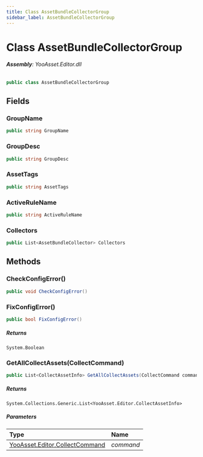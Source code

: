 ```yaml
---
title: Class AssetBundleCollectorGroup
sidebar_label: AssetBundleCollectorGroup
---
```

# Class AssetBundleCollectorGroup


###### **Assembly**: YooAsset.Editor.dll

```csharp title="Declaration"
public class AssetBundleCollectorGroup
```
## Fields
### GroupName


```csharp title="Declaration"
public string GroupName
```
### GroupDesc


```csharp title="Declaration"
public string GroupDesc
```
### AssetTags


```csharp title="Declaration"
public string AssetTags
```
### ActiveRuleName


```csharp title="Declaration"
public string ActiveRuleName
```
### Collectors


```csharp title="Declaration"
public List<AssetBundleCollector> Collectors
```
## Methods
### CheckConfigError()


```csharp title="Declaration"
public void CheckConfigError()
```
### FixConfigError()


```csharp title="Declaration"
public bool FixConfigError()
```

##### Returns

`System.Boolean`
### GetAllCollectAssets(CollectCommand)


```csharp title="Declaration"
public List<CollectAssetInfo> GetAllCollectAssets(CollectCommand command)
```

##### Returns

`System.Collections.Generic.List<YooAsset.Editor.CollectAssetInfo>`

##### Parameters

| Type | Name |
|:--- |:--- |
| [YooAsset.Editor.CollectCommand](../YooAsset.Editor/CollectCommand.md) | *command* |

